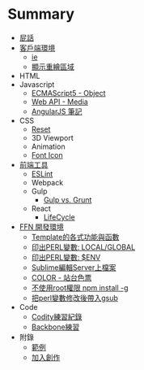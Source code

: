 # Summary

* [屁話](README.md)
* [客戶端環境](02-CLIENT/README.md)
    * [ie](02-CLIENT/IE/ie-hack.md)
    * [顯示重繪區域](02-CLIENT/show-render-area.md)
* HTML
* Javascript
    * [ECMAScript5 - Object](04-JavaScript/ECMAScript5/object.md)
    * [Web API - Media](04-JavaScript/WebAPI/media.md)
    * [AngularJS 筆記](04-JavaScript/AngularJS.md)
* CSS
    * [Reset](05-CSS/reset.md)
    * 3D Viewport
    * Animation
    * [Font Icon](05-CSS/font-icon.md)
* [前端工具](06-Tools/README.md)
    * [ESLint](06-Tools/ESLint/README.md)
    * Webpack
    * Gulp
        * [Gulp vs. Grunt](06-Tools/Gulp/gulp-vs-grunt.md)
    * React
        * [LifeCycle](06-Tools/React/life-cycle.md)
* [FFN 開發環境](01-SERVER/README.md)
    * [Template的各式功能與函數](01-SERVER/ffn_template_features.md)
    * [印出PERL變數: LOCAL/GLOBAL](01-SERVER/print_GLOBAL_and_LOCAL.md)
    * [印出PERL變數: $ENV](01-SERVER/print_ENV.md)
    * [Sublime編輯Server上檔案](01-SERVER/edit_server_file_via_sublime.md)
    * [COLOR - 站台色票](01-SERVER/color.md)
    * [不使用root權限 npm install -g](01-SERVER/npm_install_global_as_user.md)
    * [把perl變數修改後帶入gsub](01-SERVER/modified_var_into_gsub.md)
* Code
    * [Codity練習紀錄](07-Code/codility.md)
    * [Backbone練習](07-Code/backbone-notes.md)
* 附錄
    * [範例](Example.md)
    * [加入創作](JoinUs.md)
